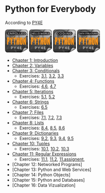 # Python for Everybody
According to [PY4E](https://www.py4e.com/)

<img src="/1--py4e/badges/enrolled.png"  width="75" height="75"> <img src="/1--py4e/badges/helloworld.png"  width="75" height="75"> <img src="/1--py4e/badges/coding.png"  width="75" height="75"> <img src="/1--py4e/badges/datastructures.png"  width="75" height="75">

- [Chapter 1: Introduction](https://github.com/elijabesu/ossu-cs/blob/master/1--py4e/01.md)
- [Chapter 2: Variables](https://github.com/elijabesu/ossu-cs/blob/master/1--py4e/02.md)
- [Chapter 3: Conditionals](https://github.com/elijabesu/ossu-cs/blob/master/1--py4e/03.md)
  - Exercises: [3.1](https://github.com/elijabesu/ossu-cs/blob/master/1--py4e/exercises/03.1.py), [3.2](https://github.com/elijabesu/ossu-cs/blob/master/1--py4e/exercises/03.2.py), [3.3](https://github.com/elijabesu/ossu-cs/blob/master/1--py4e/exercises/03.3.py)
- [Chapter 4: Functions](https://github.com/elijabesu/ossu-cs/blob/master/1--py4e/04.md)
  - Exercises: [4.6](https://github.com/elijabesu/ossu-cs/blob/master/1--py4e/exercises/04.6.py), [4.7](https://github.com/elijabesu/ossu-cs/blob/master/1--py4e/exercises/04.7.py)
- [Chapter 5: Iterations](https://github.com/elijabesu/ossu-cs/blob/master/1--py4e/05.md)
  - Exercises: [5.1](https://github.com/elijabesu/ossu-cs/blob/master/1--py4e/exercises/05.1.py), [5.2](https://github.com/elijabesu/ossu-cs/blob/master/1--py4e/exercises/05.2.py)
- [Chapter 6: Strings](https://github.com/elijabesu/ossu-cs/blob/master/1--py4e/06.md)
  - Exercises: [6.5](https://github.com/elijabesu/ossu-cs/blob/master/1--py4e/exercises/06.5.py)
- [Chapter 7: Files](https://github.com/elijabesu/ossu-cs/blob/master/1--py4e/07.md)
  - Exercises: [7.1](https://github.com/elijabesu/ossu-cs/blob/master/1--py4e/exercises/07.1.py), [7.2](https://github.com/elijabesu/ossu-cs/blob/master/1--py4e/exercises/07.2.py), [7.3](https://github.com/elijabesu/ossu-cs/blob/master/1--py4e/exercises/07.3.py)
- [Chapter 8: Lists](https://github.com/elijabesu/ossu-cs/blob/master/1--py4e/08.md)
  - Exercises: [8.4](https://github.com/elijabesu/ossu-cs/blob/master/1--py4e/exercises/08.4.py), [8.5](https://github.com/elijabesu/ossu-cs/blob/master/1--py4e/exercises/08.5.py), [8.6](https://github.com/elijabesu/ossu-cs/blob/master/1--py4e/exercises/08.6.py)
- [Chapter 9: Dictionaries](https://github.com/elijabesu/ossu-cs/blob/master/1--py4e/09.md)
  - Exercises: [9.2](https://github.com/elijabesu/ossu-cs/blob/master/1--py4e/exercises/09.2.py), [9.3](https://github.com/elijabesu/ossu-cs/blob/master/1--py4e/exercises/09.3.py), [9.4](https://github.com/elijabesu/ossu-cs/blob/master/1--py4e/exercises/09.4.py), [9.5](https://github.com/elijabesu/ossu-cs/blob/master/1--py4e/exercises/09.5.py)
- [Chapter 10: Tuples](https://github.com/elijabesu/ossu-cs/blob/master/1--py4e/10.md)
  - Exercises: [10.1](https://github.com/elijabesu/ossu-cs/blob/master/1--py4e/exercises/10.1.py), [10.2](https://github.com/elijabesu/ossu-cs/blob/master/1--py4e/exercises/10.2.py), [10.3](https://github.com/elijabesu/ossu-cs/blob/master/1--py4e/exercises/10.3.py)
- [Chapter 11: Regular Expressions](https://github.com/elijabesu/ossu-cs/blob/master/1--py4e/11.md)
  - Exercises: [11.1](https://github.com/elijabesu/ossu-cs/blob/master/1--py4e/exercises/11.1.py), [11.2](https://github.com/elijabesu/ossu-cs/blob/master/1--py4e/exercises/11.2.py), [11.assignent](https://github.com/elijabesu/ossu-cs/blob/master/1--py4e/exercises/11.assignent.py), 
- [Chapter 12: Networked Programs]
- [Chapter 13: Python and Web Services]
- [Chapter 14: Python Objects]
- [Chapter 15: Python and Databases]
- [Chapter 16: Data Vizualization]
